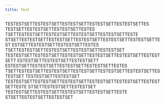```yaml
---
title: Test
---
```


TESTESTSETTESTESTSETTESTESTSETTESTESTSETTESTESTSETTES
TESTSETTESTESTSETTESTESTSETTESTES
TSETTESTESTSETTESTESTSETTESTESTSETTESTESTSETTESTE
STSETTESTESTSETTESTESTSETTESTESTSETTESTESTSETTESTESTSETTEST
ESTSETTESTESTSETTESTESTSETTESTES
TSETTESTESTSETTESTESTSETTESTESTSETTESTESTSET
TESTESTSETTESTESTSETTESTESTSETTESTESTSETTESTESTSETTESTESTSETT
ESTESTSETTESTESTSETTESTESTSETT
ESTESTSETTESTESTSETTESTESTSETTESTESTSETTESTES
TSETTESTESTSETTESTESTSETTESTESTSETTESTESTSETTESTESTSETTESTESTSET
TESTESTSETTESTESTSET
TESTESTSETTESTESTSETTESTESTSETTESTESTSETTESTESTSETTESTESTSETTESTE
STSETTESTESTSETTESTESTSET
TESTESTSETTESTESTSETTESTESTSETTESTESTSETTESTE
STSETTESTESTSETTESTESTSET